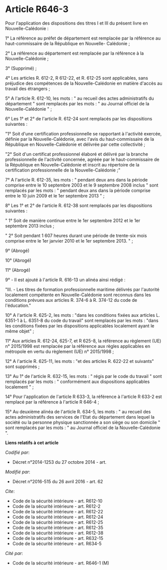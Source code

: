 # Article R646-3

Pour l'application des dispositions des titres I et III du présent livre en Nouvelle-Calédonie : 

1° La référence au préfet de département est remplacée par la référence au haut-commissaire de la République en Nouvelle-
Calédonie ; 

2° La référence au département est remplacée par la référence à la Nouvelle-Calédonie ; 

3° (Supprimé)  ; 

4° Les articles R. 612-2, R 612-22, et R. 612-25 sont applicables, sans préjudice des compétences de la Nouvelle-Calédonie en
matière d'accès au travail des étrangers ; 

5° A l'article R. 612-10, les mots : " au recueil des actes administratifs du département " sont remplacés par les mots : "
au Journal officiel de la Nouvelle-Calédonie " ; 

6° Les 1° et 2° de l'article R. 612-24 sont remplacés par les dispositions suivantes :

"1° Soit d'une certification professionnelle se rapportant à l'activité exercée, définie par la Nouvelle-Calédonie, avec
l'avis du haut-commissaire de la République en Nouvelle-Calédonie et délivrée par cette collectivité ;

"2° Soit d'un certificat professionnel élaboré et délivré par la branche professionnelle de l'activité concernée, agréée par
le haut-commissaire de la République en Nouvelle-Calédonie et inscrit au répertoire de la certification professionnelle de la
Nouvelle-Calédonie ;"

7° A l'article R. 612-35, les mots : " pendant deux ans dans la période comprise entre le 10 septembre 2003 et le 9 septembre
2008 inclus " sont remplacés par les mots : " pendant deux ans dans la période comprise entre le 10 juin 2009 et le 1er
septembre 2013 " ; 

8° Les 1° et 2° de l'article R. 612-38 sont remplacés par les dispositions suivantes : 

" 1° Soit de manière continue entre le 1er septembre 2012 et le 1er septembre 2013 inclus ; 

" 2° Soit pendant 1 607 heures durant une période de trente-six mois comprise entre le 1er janvier 2010 et le 1er septembre
2013. "   ; 

9° (Abrogé)

10° (Abrogé)

11° (Abrogé)

9° - Il est ajouté à l'article R. 616-13 un alinéa ainsi rédigé :

"III. - Les titres de formation professionnelle maritime délivrés par l'autorité localement compétente en Nouvelle-Calédonie
sont reconnus dans les conditions prévues aux articles R. 374-6 à R. 374-12 du code de l'éducation." 

10° A l'article R. 625-2, les mots : "dans les conditions fixées aux articles L. 6351-1 à L. 6351-8 du code du travail" sont
remplacés par les mots : "dans les conditions fixées par les dispositions applicables localement ayant le même objet" ;

11° Aux articles R. 612-24, 625-7, et R 625-8, la référence au règlement (UE) n° 2015/1998 est remplacée par la référence aux
règles applicables en métropole en vertu du règlement (UE) n° 2015/1998 ;

12° A l'article R. 625-11, les mots : "et des articles R. 622-22 et suivants" sont supprimés ;

13° Au 1° de l'article R. 632-15, les mots : " régis par le code du travail " sont remplacés par les mots : " conformément
aux dispositions applicables localement " ; 

14° Pour l'application de l'article R 633-3, la référence à l'article R 633-2 est remplacé par la référence à l'article R
646-4 ; 

15° Au deuxième alinéa de l'article R. 634-5, les mots : " au recueil des actes administratifs des services de l'Etat du
département dans lequel la société ou la personne physique sanctionnée a son siège ou son domicile " sont remplacés par les
mots : " au Journal officiel de la Nouvelle-Calédonie ".

**Liens relatifs à cet article**

_Codifié par_:

  - Décret n°2014-1253 du 27 octobre 2014 - art.

_Modifié par_:

  - Décret n°2016-515 du 26 avril 2016 - art. 62

_Cite_:

  - Code de la sécurité intérieure - art. R612-10
  - Code de la sécurité intérieure - art. R612-2
  - Code de la sécurité intérieure - art. R612-22
  - Code de la sécurité intérieure - art. R612-24
  - Code de la sécurité intérieure - art. R612-25
  - Code de la sécurité intérieure - art. R612-35
  - Code de la sécurité intérieure - art. R612-38
  - Code de la sécurité intérieure - art. R632-15
  - Code de la sécurité intérieure - art. R634-5

_Cité par_:

  - Code de la sécurité intérieure - art. R646-1 (M)
